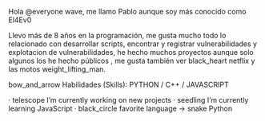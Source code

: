 Hola @everyone wave, me llamo Pablo aunque soy más conocido como El4Ev0

Llevo más de 8 años en la programación, me gusta mucho todo lo relacionado con desarrollar scripts, encontrar y registrar vulnerabilidades y explotacion de vulnerabilidades, he hecho muchos proyectos aunque solo algunos los he hecho públicos , me gusta también ver black_heart netflix y las motos weight_lifting_man.

bow_and_arrow Habilidades (Skills): PYTHON / C++ / JAVASCRIPT


· telescope I’m currently working on new projects
· seedling I’m currently learning JavaScript
· black_circle favorite language -> snake Python

